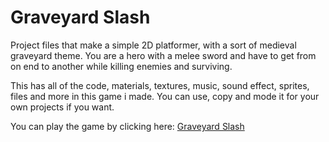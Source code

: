 # Graveyard Slash

Project files that make a simple 2D platformer, with a sort of medieval graveyard theme. You are a hero with a melee sword and have to get from on end to another while killing enemies and surviving.
 
This has all of the code, materials, textures, music, sound effect, sprites, files and more in this game i made. You can use, copy and mode it for your own projects if you want.

You can play the game by clicking here: [Graveyard Slash](https://thecoderx0.itch.io/graveyard-slash)

